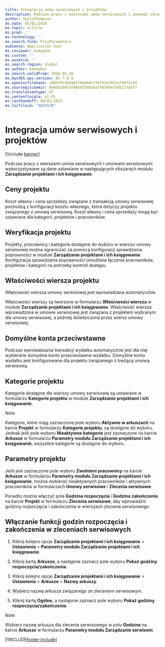 ```yaml
---
title: Integracja umów serwisowych i projektów
description: Podczas pracy z wierszami umów serwisowych i umowami serwisowymi wykorzystywane są dane ustawiane w obszarach modułu Zarządzanie projektami i ich księgowanie.
author: ShylaThompson
ms.date: 05/01/2018
ms.topic: article
ms.prod: ''
ms.technology: ''
ms.search.form: ProjParameters
audience: Application User
ms.reviewer: kamaybac
ms.custom: ''
ms.assetid: ''
ms.search.region: Global
ms.author: kamaybac
ms.search.validFrom: 2016-02-28
ms.dyn365.ops.version: AX 7.0.0
ms.openlocfilehash: c9855915bd4d1f8ebb0c73bf53e7032af4972c45
ms.sourcegitcommit: 0e8db169c3f90bd750826af76709ef5d621fd377
ms.translationtype: HT
ms.contentlocale: pl-PL
ms.lasthandoff: 04/01/2021
ms.locfileid: "5831578"
---
```

# <a name="integration-for-service-agreements-and-projects"></a>Integracja umów serwisowych i projektów 

[!include [banner](../includes/banner.md)]


Podczas pracy z wierszami umów serwisowych i umowami serwisowymi wykorzystywane są dane ustawiane w następujących obszarach modułu **Zarządzanie projektami i ich księgowanie**.

## <a name="project-prices"></a>Ceny projektu

Koszt własny i cena sprzedaży związane z transakcją umowy serwisowej pochodzą z konfiguracji kosztu własnego, która dotyczy projektu związanego z umową serwisową. Koszt własny i cena sprzedaży mogą być ustawiane dla kategorii, projektów i pracowników. 

## <a name="project-validation"></a>Weryfikacja projektu

Projekty, pracownicy i kategorie dostępne do wyboru w wierszu umowy serwisowej można ograniczać za pomocą konfiguracji sprawdzania poprawności w module **Zarządzanie projektami i ich księgowanie**. Konfiguracja sprawdzania poprawności umożliwia łączenie pracowników, projektów i kategorii na potrzeby kontroli dostępu. 

## <a name="project-line-properties"></a>Właściwości wiersza projektu

Właściwość wiersza umowy serwisowej jest wprowadzana automatycznie.

Właściwości wierszy są tworzone w formularzu **Właściwości wiersza** w module **Zarządzanie projektami i ich księgowanie**. Właściwość wiersza wprowadzona w umowie serwisowej jest związana z projektem wybranym dla umowy serwisowej, a później dziedziczona przez wiersz umowy serwisowej. 

## <a name="default-offset-accounts"></a>Domyślne konta przeciwstawne

Podczas wprowadzania transakcji wydatku automatycznie jest dla niej wybierane domyślne konto przeciwstawne wydatku. Domyślne konto wydatku jest konfigurowane dla projektu związanego z bieżącą umową serwisową.

## <a name="project-categories"></a>Kategorie projektu

Kategorie dostępne dla wierszy umowy serwisowej są ustawiane w formularzu **Kategorie projektu** w module **Zarządzanie projektami i ich księgowanie**. 

> [!NOTE]
> <P>Kategorie, które mają zaznaczone pole wyboru <STRONG>Aktywne w arkuszach</STRONG> na karcie <STRONG>Projekt</STRONG> w formularzu <STRONG>Kategorie projektu</STRONG>, są dostępne do wyboru. Jednak jeśli pole wyboru <STRONG>Nieaktywne kategorie</STRONG> jest zaznaczone na karcie <STRONG>Arkusze</STRONG> w formularzu <STRONG>Parametry modułu Zarządzanie projektami i ich księgowanie</STRONG>, wszystkie kategorie są dostępne do wyboru.</P>

## <a name="project-parameters"></a>Parametry projektu

Jeśli jest zaznaczone pole wyboru **Zwolnieni pracownicy** na karcie **Arkusze** w formularzu **Parametry modułu Zarządzanie projektami i ich księgowanie**, można wybierać nieaktywnych pracowników i aktywnych pracowników w formularzach **Umowy serwisowe** i **Zlecenia serwisowe**.

Ponadto można włączyć pola **Godzina rozpoczęcia** i **Godzina zakończenia** na karcie **Projekt** w formularzu **Zlecenia serwisowe**, aby wprowadzić godziny rozpoczęcia i zakończenia w wierszach zlecenia serwisowego.

## <a name="enable-the-starting-and-ending-time-feature-for-service-orders"></a>Włączanie funkcji godzin rozpoczęcia i zakończenia w zleceniach serwisowych

1.  Kliknij kolejno opcje **Zarządzanie projektami i ich księgowanie** \> **Ustawienia** \> **Parametry modułu Zarządzanie projektami i ich księgowanie**.

2.  Kliknij kartę **Arkusze**, a następnie zaznacz pole wyboru **Pokaż godziny rozpoczęcia/zakończenia**.

3.  Kliknij kolejno opcje **Zarządzanie projektami i ich księgowanie** \> **Ustawienia** \> **Arkusze** \> **Nazwy arkuszy**.

4.  Wybierz nazwę arkusza związanego ze zleceniem serwisowym.

5.  Kliknij kartę **Ogólne**, a następnie zaznacz pole wyboru **Pokaż godziny rozpoczęcia/zakończenia**.


> [!NOTE]
> <P>Wybierz nazwę arkusza dla zlecenia serwisowego w polu <STRONG>Godzina</STRONG> na karcie <STRONG>Arkusze</STRONG> w formularzu <STRONG>Parametry modułu Zarządzanie serwisem</STRONG>.</P>







[!INCLUDE[footer-include](../../includes/footer-banner.md)]